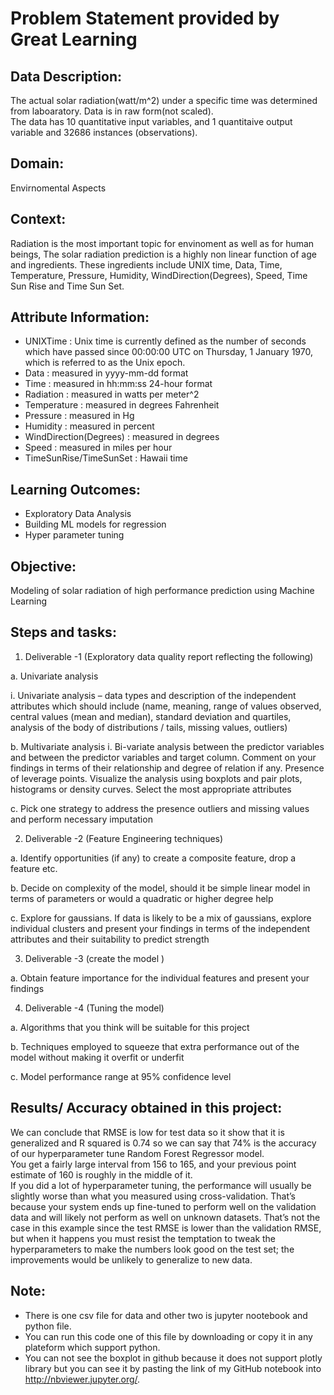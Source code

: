<h1>Problem Statement provided by Great Learning</h1>

<h2>Data Description:</h2>
<p>
  The actual solar radiation(watt/m^2) under a specific time was determined from laboaratory. Data is in raw form(not scaled). 
 <br>
  The data has 10 quantitative input variables, and 1 quantitaive output variable and 32686 instances (observations).
</p>

<h2>Domain:</h2>
<p>Envirnomental Aspects</p>

<h2>Context:</h2>
Radiation is the most important topic for envinoment as well as for human beings, The solar radiation prediction is a highly non linear function of age and ingredients. These ingredients include UNIX time, Data, Time, Temperature, Pressure, Humidity, WindDirection(Degrees), Speed, Time Sun Rise and Time Sun Set.

<h2>Attribute Information:</h2>

* UNIXTime : Unix time is currently defined as the number of seconds which have passed since 00:00:00 UTC on Thursday, 1 January 1970, which is referred to as the Unix epoch.
* Data : measured in yyyy-mm-dd format 
* Time : measured in hh:mm:ss 24-hour format
* Radiation : measured in watts per meter^2
* Temperature : measured in degrees Fahrenheit
* Pressure : measured in Hg
* Humidity : measured in percent
* WindDirection(Degrees) : measured in degrees
* Speed : measured in miles per hour
* TimeSunRise/TimeSunSet : Hawaii time

<h2>Learning Outcomes:</h2>

* Exploratory Data Analysis
* Building ML models for regression
* Hyper parameter tuning

<h2>Objective:</h2>
Modeling of solar radiation of high performance prediction using Machine Learning

<h2>Steps and tasks:</h2>

1. Deliverable -1 (Exploratory data quality report reflecting the following)

a. Univariate analysis

i. Univariate analysis – data types and description of the independent attributes which should include (name, meaning, range of values observed, central values (mean and median), standard deviation and quartiles, analysis of the body of distributions / tails, missing values, outliers)

b. Multivariate analysis
i. Bi-variate analysis between the predictor variables and between the predictor variables and target column. Comment on your findings in terms of their relationship and degree of relation if any. Presence of leverage points. Visualize the analysis using boxplots and pair plots, histograms or density curves. Select the most appropriate attributes

c. Pick one strategy to address the presence outliers and missing values and perform necessary imputation

2. Deliverable -2 (Feature Engineering techniques)

a. Identify opportunities (if any) to create a composite feature, drop a feature etc.

b. Decide on complexity of the model, should it be simple linear
model in terms of parameters or would a quadratic or higher
degree help

c. Explore for gaussians. If data is likely to be a mix of gaussians, explore individual clusters and present your findings in terms of the independent attributes and their suitability to predict strength

3. Deliverable -3 (create the model )

a. Obtain feature importance for the individual features and present your findings

4. Deliverable -4 (Tuning the model)

a. Algorithms that you think will be suitable for this project

b. Techniques employed to squeeze that extra performance out of the model without making it overfit or underfit

c. Model performance range at 95% confidence level

<h2>Results/ Accuracy obtained in this project:</h2>
<p>
We can conclude that RMSE is low for test data so it show that it is generalized and R squared is 0.74 so we can say that 74% is the accuracy of our hyperparameter tune Random Forest Regressor model.
<br>
You get a fairly large interval from 156 to 165, and your previous point estimate of 160 is roughly in the middle of it.
<br>
If you did a lot of hyperparameter tuning, the performance will usually be slightly worse than what you measured using cross-validation. That’s because your system ends up fine-tuned to perform well on the validation data and will likely not perform as well on unknown datasets. That’s not the case in this example since the test RMSE is lower than the validation RMSE, but when it happens you must resist the temptation to tweak the hyperparameters to make the numbers look good on the test set; the improvements would be unlikely to generalize to new data.
</p>

<h2>Note:</h2>

* There is one csv file for data and other two is jupyter nootebook and python file.
* You can run this code one of this file by downloading or copy it in any plateform which support python.
* You can not see the boxplot in github because it does not support plotly library but you can see it by pasting the link of my GitHub notebook into http://nbviewer.jupyter.org/.